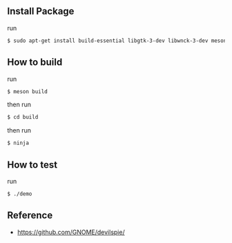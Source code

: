 
## Install Package

run

``` sh
$ sudo apt-get install build-essential libgtk-3-dev libwnck-3-dev meson
```


## How to build

run

``` sh
$ meson build
```

then run

``` sh
$ cd build
```

then run

``` sh
$ ninja
```

## How to test

run

``` sh
$ ./demo
```


## Reference

* https://github.com/GNOME/devilspie/

